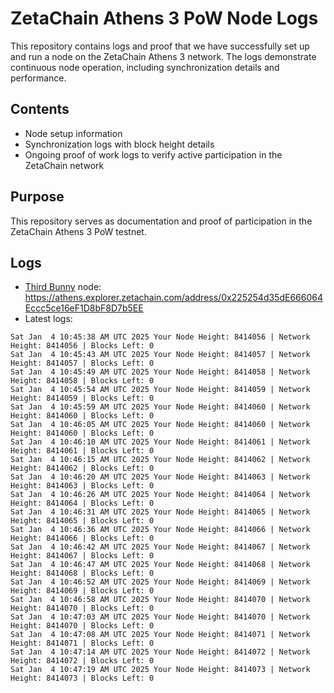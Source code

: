 # ZetaChain Athens 3 PoW Node Logs
This repository contains logs and proof that we have successfully set up and run a node on the ZetaChain Athens 3 network. The logs demonstrate continuous node operation, including synchronization details and performance.

## Contents
- Node setup information
- Synchronization logs with block height details
- Ongoing proof of work logs to verify active participation in the ZetaChain network

## Purpose
This repository serves as documentation and proof of participation in the ZetaChain Athens 3 PoW testnet.

## Logs

- [Third Bunny](https://thirdbunny.xyz/) node: https://athens.explorer.zetachain.com/address/0x225254d35dE666064Eccc5ce16eF1D8bF8D7b5EE
- Latest logs:
```
Sat Jan  4 10:45:38 AM UTC 2025 Your Node Height: 8414056 | Network Height: 8414056 | Blocks Left: 0
Sat Jan  4 10:45:43 AM UTC 2025 Your Node Height: 8414057 | Network Height: 8414057 | Blocks Left: 0
Sat Jan  4 10:45:49 AM UTC 2025 Your Node Height: 8414058 | Network Height: 8414058 | Blocks Left: 0
Sat Jan  4 10:45:54 AM UTC 2025 Your Node Height: 8414059 | Network Height: 8414059 | Blocks Left: 0
Sat Jan  4 10:45:59 AM UTC 2025 Your Node Height: 8414060 | Network Height: 8414060 | Blocks Left: 0
Sat Jan  4 10:46:05 AM UTC 2025 Your Node Height: 8414060 | Network Height: 8414060 | Blocks Left: 0
Sat Jan  4 10:46:10 AM UTC 2025 Your Node Height: 8414061 | Network Height: 8414061 | Blocks Left: 0
Sat Jan  4 10:46:15 AM UTC 2025 Your Node Height: 8414062 | Network Height: 8414062 | Blocks Left: 0
Sat Jan  4 10:46:20 AM UTC 2025 Your Node Height: 8414063 | Network Height: 8414063 | Blocks Left: 0
Sat Jan  4 10:46:26 AM UTC 2025 Your Node Height: 8414064 | Network Height: 8414064 | Blocks Left: 0
Sat Jan  4 10:46:31 AM UTC 2025 Your Node Height: 8414065 | Network Height: 8414065 | Blocks Left: 0
Sat Jan  4 10:46:36 AM UTC 2025 Your Node Height: 8414066 | Network Height: 8414066 | Blocks Left: 0
Sat Jan  4 10:46:42 AM UTC 2025 Your Node Height: 8414067 | Network Height: 8414067 | Blocks Left: 0
Sat Jan  4 10:46:47 AM UTC 2025 Your Node Height: 8414068 | Network Height: 8414068 | Blocks Left: 0
Sat Jan  4 10:46:52 AM UTC 2025 Your Node Height: 8414069 | Network Height: 8414069 | Blocks Left: 0
Sat Jan  4 10:46:58 AM UTC 2025 Your Node Height: 8414070 | Network Height: 8414070 | Blocks Left: 0
Sat Jan  4 10:47:03 AM UTC 2025 Your Node Height: 8414070 | Network Height: 8414070 | Blocks Left: 0
Sat Jan  4 10:47:08 AM UTC 2025 Your Node Height: 8414071 | Network Height: 8414071 | Blocks Left: 0
Sat Jan  4 10:47:14 AM UTC 2025 Your Node Height: 8414072 | Network Height: 8414072 | Blocks Left: 0
Sat Jan  4 10:47:19 AM UTC 2025 Your Node Height: 8414073 | Network Height: 8414073 | Blocks Left: 0
```

